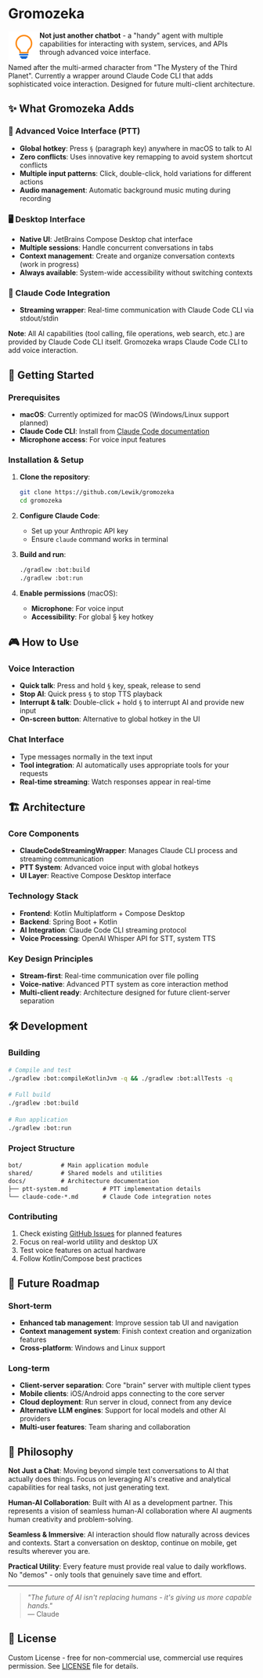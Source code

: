 # Gromozeka

<img src="bot/src/jvmMain/resources/logos/logo-128x128.png" alt="Gromozeka Logo" width="64" height="64" align="left" />

**Not just another chatbot** - a "handy" agent with multiple capabilities for interacting with system, services, and APIs through advanced voice interface.

Named after the multi-armed character from "The Mystery of the Third Planet". Currently a wrapper around Claude Code CLI that adds sophisticated voice interaction. Designed for future multi-client architecture.

## ✨ What Gromozeka Adds

### 🎤 Advanced Voice Interface (PTT)
- **Global hotkey**: Press `§` (paragraph key) anywhere in macOS to talk to AI
- **Zero conflicts**: Uses innovative key remapping to avoid system shortcut conflicts
- **Multiple input patterns**: Click, double-click, hold variations for different actions  
- **Audio management**: Automatic background music muting during recording

### 🖥️ Desktop Interface
- **Native UI**: JetBrains Compose Desktop chat interface
- **Multiple sessions**: Handle concurrent conversations in tabs
- **Context management**: Create and organize conversation contexts (work in progress)
- **Always available**: System-wide accessibility without switching contexts

### 🔧 Claude Code Integration
- **Streaming wrapper**: Real-time communication with Claude Code CLI via stdout/stdin

**Note**: All AI capabilities (tool calling, file operations, web search, etc.) are provided by Claude Code CLI itself. Gromozeka wraps Claude Code CLI to add voice interaction.

## 🚀 Getting Started

### Prerequisites
- **macOS**: Currently optimized for macOS (Windows/Linux support planned)
- **Claude Code CLI**: Install from [Claude Code documentation](https://docs.anthropic.com/en/docs/claude-code)
- **Microphone access**: For voice input features

### Installation & Setup

1. **Clone the repository**:
   ```bash
   git clone https://github.com/Lewik/gromozeka
   cd gromozeka
   ```

2. **Configure Claude Code**:
   - Set up your Anthropic API key
   - Ensure `claude` command works in terminal

3. **Build and run**:
   ```bash
   ./gradlew :bot:build
   ./gradlew :bot:run
   ```

4. **Enable permissions** (macOS):
   - **Microphone**: For voice input
   - **Accessibility**: For global § key hotkey

## 🎮 How to Use

### Voice Interaction
- **Quick talk**: Press and hold `§` key, speak, release to send
- **Stop AI**: Quick press `§` to stop TTS playback
- **Interrupt & talk**: Double-click + hold `§` to interrupt AI and provide new input
- **On-screen button**: Alternative to global hotkey in the UI

### Chat Interface
- Type messages normally in the text input
- **Tool integration**: AI automatically uses appropriate tools for your requests
- **Real-time streaming**: Watch responses appear in real-time

## 🏗️ Architecture

### Core Components
- **ClaudeCodeStreamingWrapper**: Manages Claude CLI process and streaming communication
- **PTT System**: Advanced voice input with global hotkeys
- **UI Layer**: Reactive Compose Desktop interface

### Technology Stack
- **Frontend**: Kotlin Multiplatform + Compose Desktop
- **Backend**: Spring Boot + Kotlin
- **AI Integration**: Claude Code CLI streaming protocol
- **Voice Processing**: OpenAI Whisper API for STT, system TTS

### Key Design Principles
- **Stream-first**: Real-time communication over file polling
- **Voice-native**: Advanced PTT system as core interaction method
- **Multi-client ready**: Architecture designed for future client-server separation

## 🛠️ Development

### Building
```bash
# Compile and test
./gradlew :bot:compileKotlinJvm -q && ./gradlew :bot:allTests -q

# Full build
./gradlew :bot:build

# Run application  
./gradlew :bot:run
```

### Project Structure
```
bot/           # Main application module
shared/        # Shared models and utilities  
docs/          # Architecture documentation
├── ptt-system.md          # PTT implementation details
└── claude-code-*.md       # Claude Code integration notes
```

### Contributing
1. Check existing [GitHub Issues](https://github.com/Lewik/gromozeka/issues) for planned features
2. Focus on real-world utility and desktop UX
3. Test voice features on actual hardware
4. Follow Kotlin/Compose best practices

## 🔮 Future Roadmap

### Short-term
- **Enhanced tab management**: Improve session tab UI and navigation
- **Context management system**: Finish context creation and organization features  
- **Cross-platform**: Windows and Linux support

### Long-term  
- **Client-server separation**: Core "brain" server with multiple client types
- **Mobile clients**: iOS/Android apps connecting to the core server
- **Cloud deployment**: Run server in cloud, connect from any device
- **Alternative LLM engines**: Support for local models and other AI providers
- **Multi-user features**: Team sharing and collaboration

## 🤝 Philosophy

**Not Just a Chat**: Moving beyond simple text conversations to AI that actually does things. Focus on leveraging AI's creative and analytical capabilities for real tasks, not just generating text.

**Human-AI Collaboration**: Built with AI as a development partner. This represents a vision of seamless human-AI collaboration where AI augments human creativity and problem-solving.

**Seamless & Immersive**: AI interaction should flow naturally across devices and contexts. Start a conversation on desktop, continue on mobile, get results wherever you are.

**Practical Utility**: Every feature must provide real value to daily workflows. No "demos" - only tools that genuinely save time and effort.

---

> *"The future of AI isn't replacing humans - it's giving us more capable hands."*  
> — Claude

## 📄 License

Custom License - free for non-commercial use, commercial use requires permission. See [LICENSE](LICENSE) file for details.